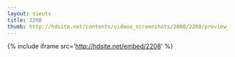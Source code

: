 ```yaml
---
layout: sieutv
title: 2208
thumb: http://hdsite.net/contents/videos_screenshots/2000/2208/preview_360p.mp4.jpg
---
```

{% include iframe src='http://hdsite.net/embed/2208' %}
 
